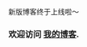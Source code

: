 新版博客终于上线啦～ 

### 欢迎访问 [我的博客](https://ayiis.me/).


<!--
![](https://github.com/ayiis/ayiis/raw/master/daily.png) ~ ![](https://github.com/ayiis/ayiis/raw/master/weekly.png)
-->
